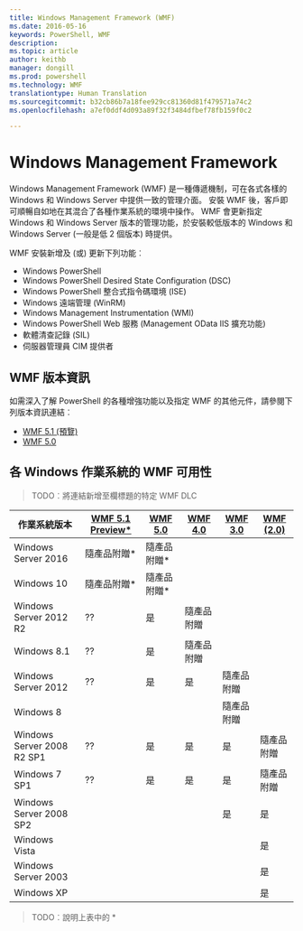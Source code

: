 ```yaml
---
title: Windows Management Framework (WMF)
ms.date: 2016-05-16
keywords: PowerShell, WMF
description: 
ms.topic: article
author: keithb
manager: dongill
ms.prod: powershell
ms.technology: WMF
translationtype: Human Translation
ms.sourcegitcommit: b32cb86b7a18fee929cc81360d81f479571a74c2
ms.openlocfilehash: a7ef0ddf4d093a89f32f3484dfbef78fb159f0c2

---
```


# Windows Management Framework

Windows Management Framework (WMF) 是一種傳遞機制，可在各式各樣的 Windows 和 Windows Server 中提供一致的管理介面。
安裝 WMF 後，客戶即可順暢自如地在其混合了各種作業系統的環境中操作。
WMF 會更新指定 Windows 和 Windows Server 版本的管理功能，於安裝較低版本的 Windows 和 Windows Server (一般是低 2 個版本) 時提供。

WMF 安裝新增及 (或) 更新下列功能︰

- Windows PowerShell
- Windows PowerShell Desired State Configuration (DSC)
- Windows PowerShell 整合式指令碼環境 (ISE)
- Windows 遠端管理 (WinRM)
- Windows Management Instrumentation (WMI)
- Windows PowerShell Web 服務 (Management OData IIS 擴充功能)
- 軟體清查記錄 (SIL)
- 伺服器管理員 CIM 提供者

## WMF 版本資訊
如需深入了解 PowerShell 的各種增強功能以及指定 WMF 的其他元件，請參閱下列版本資訊連結︰


- [WMF 5.1 (預覽)](5.1/release-notes.md)
- [WMF 5.0](5.0/releasenotes.md)


## 各 Windows 作業系統的 WMF 可用性

>TODO︰將連結新增至欄標題的特定 WMF DLC

| 作業系統版本 | [WMF 5.1 Preview*]() | [WMF 5.0]() | [WMF 4.0]() |  [WMF 3.0]() | [WMF (2.0)]() |
| ------------------------ | ----------- | ----------- | ----------- | ------------ |  ------------- |
| Windows Server 2016 | 隨產品附贈* | 隨產品附贈* |  |  |  |
| Windows 10 | 隨產品附贈* | 隨產品附贈*  | | | |  
| Windows Server 2012 R2| ?? | 是 | 隨產品附贈 |  |  |
| Windows 8.1 | ?? | 是 |  隨產品附贈 |  |  |
| Windows Server 2012 | ?? | 是 | 是 |  隨產品附贈 | |
| Windows 8 |  |  |  | 隨產品附贈 | |
| Windows Server 2008 R2 SP1 | ?? | 是 | 是 |  是| 隨產品附贈 |
| Windows 7 SP1  | ?? | 是 | 是 | 是 | 隨產品附贈 |
| Windows Server 2008 SP2 | | | | 是 | 是 |
| Windows Vista | | | | | 是 |
| Windows Server 2003| | | |  | 是 |
| Windows XP | | | |  | 是 |

>TODO︰說明上表中的 *



<!--HONumber=Aug16_HO3-->


